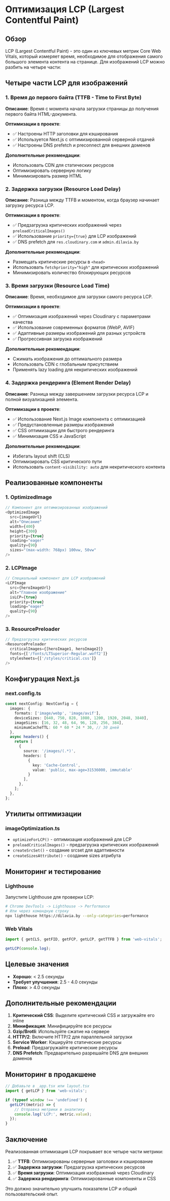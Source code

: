 # Оптимизация LCP (Largest Contentful Paint)

## Обзор

LCP (Largest Contentful Paint) - это один из ключевых метрик Core Web Vitals, который измеряет время, необходимое для отображения самого большого элемента контента на странице. Для изображений LCP можно разбить на четыре части:

## Четыре части LCP для изображений

### 1. Время до первого байта (TTFB - Time to First Byte)
**Описание**: Время с момента начала загрузки страницы до получения первого байта HTML-документа.

**Оптимизации в проекте**:
- ✅ Настроены HTTP заголовки для кэширования
- ✅ Используется Next.js с оптимизированной серверной отдачей
- ✅ Настроены DNS prefetch и preconnect для внешних доменов

**Дополнительные рекомендации**:
- Использовать CDN для статических ресурсов
- Оптимизировать серверную логику
- Минимизировать размер HTML

### 2. Задержка загрузки (Resource Load Delay)
**Описание**: Разница между TTFB и моментом, когда браузер начинает загрузку ресурса LCP.

**Оптимизации в проекте**:
- ✅ Предзагрузка критических изображений через `preloadCriticalImages()`
- ✅ Использование `priority={true}` для LCP изображений
- ✅ DNS prefetch для `res.cloudinary.com` и `admin.dilavia.by`

**Дополнительные рекомендации**:
- Размещать критические ресурсы в `<head>`
- Использовать `fetchpriority="high"` для критических изображений
- Минимизировать количество блокирующих ресурсов

### 3. Время загрузки (Resource Load Time)
**Описание**: Время, необходимое для загрузки самого ресурса LCP.

**Оптимизации в проекте**:
- ✅ Оптимизация изображений через Cloudinary с параметрами качества
- ✅ Использование современных форматов (WebP, AVIF)
- ✅ Адаптивные размеры изображений для разных устройств
- ✅ Прогрессивная загрузка изображений

**Дополнительные рекомендации**:
- Сжимать изображения до оптимального размера
- Использовать CDN с глобальным присутствием
- Применять lazy loading для некритических изображений

### 4. Задержка рендеринга (Element Render Delay)
**Описание**: Разница между завершением загрузки ресурса LCP и полной визуализацией элемента.

**Оптимизации в проекте**:
- ✅ Использование Next.js Image компонента с оптимизацией
- ✅ Предустановленные размеры изображений
- ✅ CSS оптимизации для быстрого рендеринга
- ✅ Минимизация CSS и JavaScript

**Дополнительные рекомендации**:
- Избегать layout shift (CLS)
- Оптимизировать CSS критического пути
- Использовать `content-visibility: auto` для некритического контента

## Реализованные компоненты

### 1. OptimizedImage
```typescript
// Компонент для оптимизированных изображений
<OptimizedImage
  src={imageUrl}
  alt="Описание"
  width={400}
  height={300}
  priority={true}
  loading="eager"
  quality={90}
  sizes="(max-width: 768px) 100vw, 50vw"
/>
```

### 2. LCPImage
```typescript
// Специальный компонент для LCP изображений
<LCPImage
  src={heroImageUrl}
  alt="Главное изображение"
  isLCP={true}
  priority={true}
  loading="eager"
  quality={90}
/>
```

### 3. ResourcePreloader
```typescript
// Предзагрузка критических ресурсов
<ResourcePreloader
  criticalImages={[heroImage1, heroImage2]}
  fonts={['/fonts/LTSuperior-Regular.woff2']}
  stylesheets={['/styles/critical.css']}
/>
```

## Конфигурация Next.js

### next.config.ts
```typescript
const nextConfig: NextConfig = {
  images: {
    formats: ['image/webp', 'image/avif'],
    deviceSizes: [640, 750, 828, 1080, 1200, 1920, 2048, 3840],
    imageSizes: [16, 32, 48, 64, 96, 128, 256, 384],
    minimumCacheTTL: 60 * 60 * 24 * 30, // 30 дней
  },
  async headers() {
    return [
      {
        source: '/images/(.*)',
        headers: [
          {
            key: 'Cache-Control',
            value: 'public, max-age=31536000, immutable'
          }
        ],
      },
    ];
  },
};
```

## Утилиты оптимизации

### imageOptimization.ts
- `optimizeForLCP()` - оптимизация изображений для LCP
- `preloadCriticalImages()` - предзагрузка критических изображений
- `createSrcSet()` - создание srcset для адаптивности
- `createSizesAttribute()` - создание sizes атрибута

## Мониторинг и тестирование

### Lighthouse
Запустите Lighthouse для проверки LCP:
```bash
# Chrome DevTools -> Lighthouse -> Performance
# Или через командную строку
npx lighthouse https://dilavia.by --only-categories=performance
```

### Web Vitals
```typescript
import { getCLS, getFID, getFCP, getLCP, getTTFB } from 'web-vitals';

getLCP(console.log);
```

## Целевые значения

- **Хорошо**: < 2.5 секунды
- **Требует улучшения**: 2.5 - 4.0 секунды
- **Плохо**: > 4.0 секунды

## Дополнительные рекомендации

1. **Критический CSS**: Выделите критический CSS и загружайте его inline
2. **Минификация**: Минифицируйте все ресурсы
3. **Gzip/Brotli**: Используйте сжатие на сервере
4. **HTTP/2**: Включите HTTP/2 для параллельной загрузки
5. **Service Worker**: Кэшируйте статические ресурсы
6. **Preload**: Предзагружайте критические ресурсы
7. **DNS Prefetch**: Предварительно разрешайте DNS для внешних доменов

## Мониторинг в продакшене

```typescript
// Добавьте в _app.tsx или layout.tsx
import { getLCP } from 'web-vitals';

if (typeof window !== 'undefined') {
  getLCP((metric) => {
    // Отправка метрики в аналитику
    console.log('LCP:', metric.value);
  });
}
```

## Заключение

Реализованная оптимизация LCP покрывает все четыре части метрики:

1. ✅ **TTFB**: Оптимизированы серверные заголовки и кэширование
2. ✅ **Задержка загрузки**: Предзагрузка критических ресурсов
3. ✅ **Время загрузки**: Оптимизация изображений через Cloudinary
4. ✅ **Задержка рендеринга**: Оптимизированные компоненты и CSS

Это должно значительно улучшить показатели LCP и общий пользовательский опыт. 
